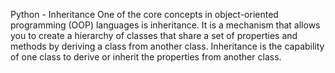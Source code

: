 Python - Inheritance
One of the core concepts in object-oriented programming (OOP) languages is inheritance. 
 It is a mechanism that allows you to create a hierarchy of classes that share a set of properties and methods by deriving a class from another class.
Inheritance is the capability of one class to derive or inherit the properties from another class.
